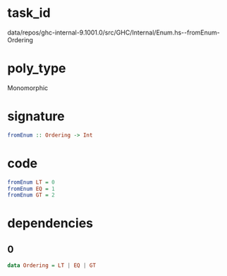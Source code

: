 
# task_id
data/repos/ghc-internal-9.1001.0/src/GHC/Internal/Enum.hs--fromEnum-Ordering

# poly_type
Monomorphic

# signature
```haskell
fromEnum :: Ordering -> Int
```   

# code
```haskell
fromEnum LT = 0
fromEnum EQ = 1
fromEnum GT = 2
```

# dependencies
## 0
```haskell
data Ordering = LT | EQ | GT
```
